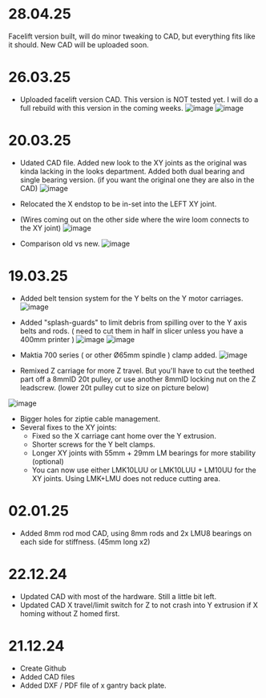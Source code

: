 # 28.04.25

Facelift version built, will do minor tweaking to CAD, but everything fits like it should. New CAD will be uploaded soon.



# 26.03.25

* Uploaded facelift version CAD. This version is NOT tested yet. I will do a full rebuild with this version in the coming weeks.
![image](https://github.com/user-attachments/assets/f880ce9f-3611-4743-9ddc-0da09ef55727)
![image](https://github.com/user-attachments/assets/40daebcf-0dcb-4349-9d88-08c9dd2a0238)





# 20.03.25

* Udated CAD file. Added new look to the XY joints as the original was kinda lacking in the looks department. Added both dual bearing and single bearing version. (if you want the original one they are also in the CAD) 
 ![image](https://github.com/user-attachments/assets/81c28c7d-b4e1-4f66-945f-cb4537701f71)

* Relocated the X endstop to be in-set into the LEFT XY joint.
- (Wires coming out on the other side where the wire loom connects to the XY joint)
 ![image](https://github.com/user-attachments/assets/72169edb-7ff0-4be8-b07c-790239b258be)

* Comparison old vs new.
 ![image](https://github.com/user-attachments/assets/fbcdb3ec-ad21-4d07-9da9-d30c44a10cf9)




# 19.03.25

* Added belt tension system for the Y belts on the Y motor carriages.
 ![image](https://github.com/user-attachments/assets/b5478c03-ce43-4771-a19f-6c389b5a7d62)

* Added "splash-guards" to limit debris from spilling over to the Y axis belts and rods. ( need to cut them in half in slicer unless you have a 400mm printer )
 ![image](https://github.com/user-attachments/assets/277b22a7-b80d-45ae-b5ac-68bf7e713d5e)
 ![image](https://github.com/user-attachments/assets/0d0ba5f0-c7e6-4111-8ce4-698545a82e9a)

* Maktia 700 series ( or other Ø65mm spindle ) clamp added.
 ![image](https://github.com/user-attachments/assets/ac3a088d-0fb5-4ece-8c02-d77362ae9d74)

* Remixed Z carriage for more Z travel. But you'll have to cut the teethed part off a 8mmID 20t pulley, or use another 8mmID locking nut on the Z leadscrew. (lower 20t pulley cut to size on picture below)

![image](https://github.com/user-attachments/assets/a7245a7b-c5ac-42ec-849a-a8e3474557ab)


* Bigger holes for ziptie cable management.
* Several fixes to the XY joints:
  - Fixed so the X carriage cant home over the Y extrusion.
  - Shorter screws for the Y belt clamps.
  - Longer XY joints with 55mm + 29mm LM bearings for more stability (optional)
  - You can now use either LMK10LUU or LMK10LUU + LM10UU for the XY joints. Using LMK+LMU does not reduce cutting area.


# 02.01.25

* Added 8mm rod mod CAD, using 8mm rods and 2x LMU8 bearings on each side for stiffness. (45mm long x2)


# 22.12.24

* Updated CAD with most of the hardware. Still a little bit left.
* Updated CAD X travel/limit switch for Z to not crash into Y extrusion if X homing without Z homed first. 


# 21.12.24

* Create Github
* Added CAD files
* Added DXF / PDF file of x gantry back plate.
